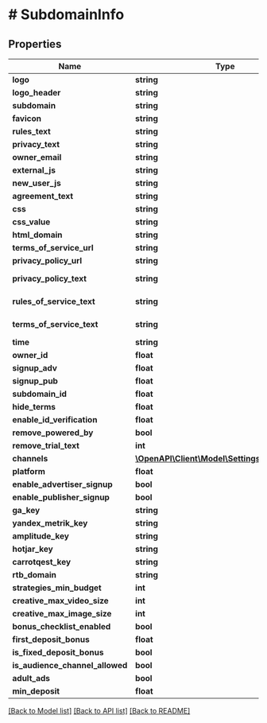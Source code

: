 # # SubdomainInfo

## Properties

Name | Type | Description | Notes
------------ | ------------- | ------------- | -------------
**logo** | **string** |  | [optional] 
**logo_header** | **string** |  | [optional] 
**subdomain** | **string** |  | [optional] 
**favicon** | **string** |  | [optional] 
**rules_text** | **string** |  | [optional] 
**privacy_text** | **string** |  | [optional] 
**owner_email** | **string** |  | [optional] 
**external_js** | **string** |  | [optional] 
**new_user_js** | **string** |  | [optional] 
**agreement_text** | **string** |  | [optional] 
**css** | **string** |  | [optional] 
**css_value** | **string** |  | [optional] 
**html_domain** | **string** |  | [optional] 
**terms_of_service_url** | **string** |  | [optional] 
**privacy_policy_url** | **string** |  | [optional] 
**privacy_policy_text** | **string** | Privacy policy text | [optional] 
**rules_of_service_text** | **string** | Rules of service text | [optional] 
**terms_of_service_text** | **string** | Terms of service text | [optional] 
**time** | **string** |  | [optional] 
**owner_id** | **float** |  | [optional] 
**signup_adv** | **float** |  | [optional] 
**signup_pub** | **float** |  | [optional] 
**subdomain_id** | **float** |  | [optional] 
**hide_terms** | **float** |  | [optional] 
**enable_id_verification** | **float** |  | [optional] 
**remove_powered_by** | **bool** |  | [optional] 
**remove_trial_text** | **int** |  | [optional] 
**channels** | [**\OpenAPI\Client\Model\SettingsUserChannels**](SettingsUserChannels.md) |  | [optional] 
**platform** | **float** |  | [optional] 
**enable_advertiser_signup** | **bool** |  | [optional] 
**enable_publisher_signup** | **bool** |  | [optional] 
**ga_key** | **string** |  | [optional] 
**yandex_metrik_key** | **string** |  | [optional] 
**amplitude_key** | **string** |  | [optional] 
**hotjar_key** | **string** |  | [optional] 
**carrotqest_key** | **string** |  | [optional] 
**rtb_domain** | **string** |  | [optional] 
**strategies_min_budget** | **int** |  | [optional] 
**creative_max_video_size** | **int** |  | [optional] 
**creative_max_image_size** | **int** |  | [optional] 
**bonus_checklist_enabled** | **bool** |  | [optional] 
**first_deposit_bonus** | **float** |  | [optional] 
**is_fixed_deposit_bonus** | **bool** |  | [optional] 
**is_audience_channel_allowed** | **bool** |  | [optional] 
**adult_ads** | **bool** |  | [optional] 
**min_deposit** | **float** |  | [optional] 

[[Back to Model list]](../../README.md#documentation-for-models) [[Back to API list]](../../README.md#documentation-for-api-endpoints) [[Back to README]](../../README.md)


